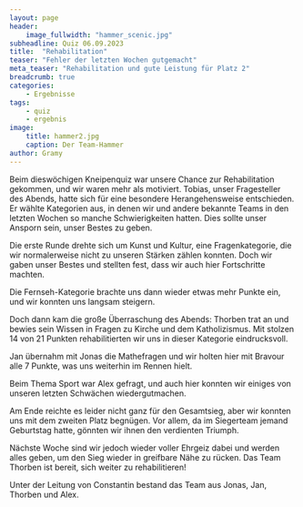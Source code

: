 ```yaml
---
layout: page
header:
    image_fullwidth: "hammer_scenic.jpg"
subheadline: Quiz 06.09.2023
title:  "Rehabilitation"
teaser: "Fehler der letzten Wochen gutgemacht"
meta_teaser: "Rehabilitation und gute Leistung für Platz 2"
breadcrumb: true
categories:
    - Ergebnisse
tags:
    - quiz
    - ergebnis
image:
    title: hammer2.jpg
    caption: Der Team-Hammer
author: Gramy
---
```


Beim dieswöchigen Kneipenquiz war unsere Chance zur Rehabilitation gekommen, und wir waren mehr als motiviert. 
Tobias, unser Fragesteller des Abends, hatte sich für eine besondere Herangehensweise entschieden. 
Er wählte Kategorien aus, in denen wir und andere bekannte Teams in den letzten Wochen so manche Schwierigkeiten hatten. Dies sollte unser Ansporn sein, unser Bestes zu geben.

Die erste Runde drehte sich um Kunst und Kultur, eine Fragenkategorie, die wir normalerweise nicht zu unseren Stärken zählen konnten. 
Doch wir gaben unser Bestes und stellten fest, dass wir auch hier Fortschritte machten.

Die Fernseh-Kategorie brachte uns dann wieder etwas mehr Punkte ein, und wir konnten uns langsam steigern.

Doch dann kam die große Überraschung des Abends: Thorben trat an und bewies sein Wissen in Fragen zu Kirche und dem Katholizismus. 
Mit stolzen 14 von 21 Punkten rehabilitierten wir uns in dieser Kategorie eindrucksvoll.

Jan übernahm mit Jonas die Mathefragen und wir holten hier mit Bravour alle 7 Punkte, was uns weiterhin im Rennen hielt.

Beim Thema Sport war Alex gefragt, und auch hier konnten wir einiges von unseren letzten Schwächen wiedergutmachen.

Am Ende reichte es leider nicht ganz für den Gesamtsieg, aber wir konnten uns mit dem zweiten Platz begnügen. 
Vor allem, da im Siegerteam jemand Geburtstag hatte, gönnten wir ihnen den verdienten Triumph.

Nächste Woche sind wir jedoch wieder voller Ehrgeiz dabei und werden alles geben, um den Sieg wieder in greifbare Nähe zu rücken. 
Das Team Thorben ist bereit, sich weiter zu rehabilitieren!

Unter der Leitung von Constantin bestand das Team aus Jonas, Jan, Thorben und Alex. 
